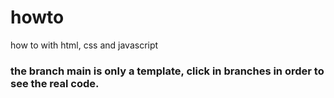 # howto
how to with html, css and javascript

### the branch main is only a template, click in branches in order to see the real code.
